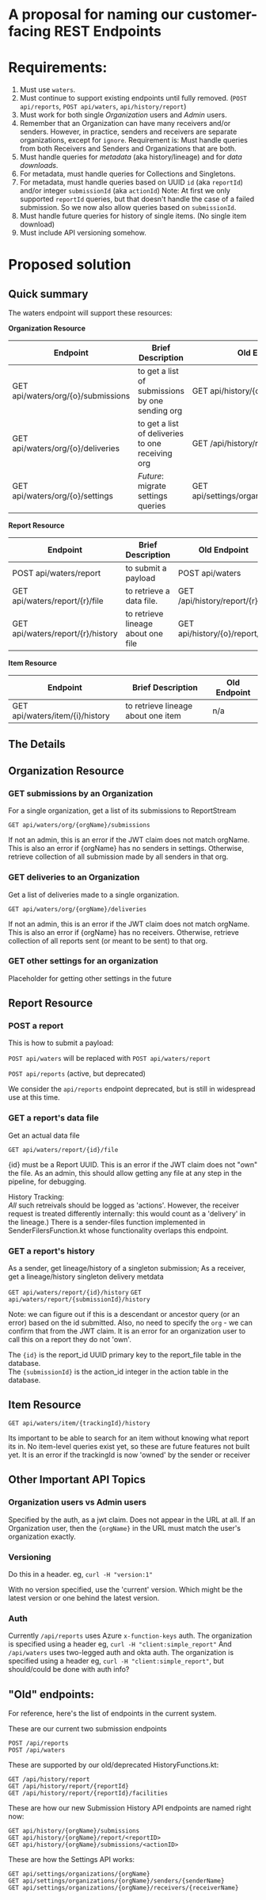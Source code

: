 # A proposal for naming our customer-facing REST Endpoints

# Requirements:

1. Must use `waters`.
2. Must continue to support existing endpoints until fully removed. (`POST api/reports`, `POST api/waters`, `api/history/report`)
3. Must work for both single _Organization_ users and _Admin_ users.
4. Remember that an Organization can have many receivers and/or senders.   However, in practice, senders and receivers are separate organizations, except for `ignore`.  Requirement is: Must handle queries from both Receivers and Senders and Organizations that are both.
5. Must handle queries for _metadata_ (aka history/lineage) and for _data downloads_.
6. For metadata, must handle queries for Collections and Singletons.
7. For metadata, must handle queries based on UUID `id` (aka `reportId`) and/or integer `submissionId` (aka `actionId`)
Note:   At first we only supported `reportId` queries, but that doesn't handle the case of a failed submission. 
So we now also allow queries based on `submissionId`.
8. Must handle future queries for history of single items.  (No single item download)
9. Must include API versioning somehow.

# Proposed solution

## Quick summary

The waters endpoint will support these resources:

**Organization Resource**

| Endpoint                           | Brief Description                                | Old Endpoint                             | P  |
|------------------------------------|--------------------------------------------------|------------------------------------------|----|
| GET api/waters/org/{o}/submissions | to get a list of submissions by one sending org  | GET api/history/{o}/submissions          | 1  |
| GET api/waters/org/{o}/deliveries  | to get a list of deliveries to one receiving org | GET /api/history/report                  | 3  |
| GET api/waters/org/{o}/settings    | _Future_:  migrate settings queries              | GET api/settings/organizations/{orgName} | 4 |

**Report Resource**

| Endpoint                          | Brief Description                  | Old Endpoint                   | P   |
|-----------------------------------|------------------------------------|--------------------------------|---|
| POST api/waters/report            | to submit a payload                | POST api/waters                | 2 |
| GET api/waters/report/{r}/file    | to retrieve a data file.           | GET /api/history/report/{r}    | 3 |
| GET api/waters/report/{r}/history | to retrieve lineage about one file | GET api/history/{o}/report/{r} | 1 |

**Item Resource**

| Endpoint                        | Brief Description                  | Old Endpoint |
|---------------------------------|------------------------------------|--------------|
| GET api/waters/item/{i}/history | to retrieve lineage about one item | n/a          | 

## The Details

## Organization Resource

### GET submissions by an Organization

For a single organization, get a list of its submissions to ReportStream

`GET api/waters/org/{orgName}/submissions`

If not an admin, this is an error if the JWT claim does not match orgName.
This is also an error if {orgName} has no senders in settings.  Otherwise, retrieve collection of all submission made by all senders
in that org.

### GET deliveries to an Organization

Get a list of deliveries made to a single organization.

`GET api/waters/org/{orgName}/deliveries`

If not an admin, this is an error if the JWT claim does not match orgName.
This is also an error if {orgName} has no receivers.  Otherwise, retrieve collection of all reports sent
(or meant to be sent) to that org.

### GET other settings for an organization

Placeholder for getting other settings in the future

## Report Resource

### POST a report

This is how to submit a payload:

`POST api/waters`  will be replaced with  `POST api/waters/report`

`POST api/reports` (active, but deprecated)

We consider the `api/reports` endpoint deprecated, but is still in widespread use at this time.

### GET a report's data file

Get an actual data file

`GET api/waters/report/{id}/file`

{id} must be a Report UUID.  This is an error if the JWT claim does not "own" the file.  As an admin, this should allow getting
any file at any step in the pipeline, for debugging.

History Tracking:  
_All_ such retreivals should be logged as 'actions'.  However, the receiver request is treated differently internally: this would count as a 'delivery' in the lineage.)
There is a sender-files function implemented in SenderFilersFunction.kt whose functionality overlaps this endpoint.

### GET a report's history

As a sender, get lineage/history of a singleton submission; As a receiver, get a lineage/history singleton delivery metdata 

`GET api/waters/report/{id}/history`
`GET api/waters/report/{submissionId}/history`

Note: we can figure out if this is a descendant or ancestor query (or an error) based on the id submitted.
Also, no need to specify the `org` - we can confirm that from the JWT claim.
It is an error for an organization user to call this on a report they do not 'own'.

The `{id}` is the report_id UUID primary key to the report_file table in the database.  
The `{submissionId}` is the action_id integer in the action table in the database.

## Item Resource

`GET api/waters/item/{trackingId}/history`

Its important to be able to search for an item without knowing what report its in.
No item-level queries exist yet, so these are future features not built yet.
It is an error if the trackingId is now 'owned' by the sender or receiver

## Other Important API Topics
### Organization users vs Admin users

Specified by the auth, as a jwt claim.  Does not appear in the URL at all.  If an Organization user, then the `{orgName}` in the URL must match the user's organization exactly.

### Versioning

Do this in a header.  eg, `curl -H "version:1"`

With no version specified, use the 'current' version. Which might be the latest version or one behind the latest version.

### Auth 

Currently
`/api/reports` uses Azure `x-function-keys` auth.  The organization is specified using a header eg, `curl -H "client:simple_report"`
And `/api/waters` uses two-legged auth and okta auth.  The organization is specified using a header eg, `curl -H "client:simple_report"`, but should/could be done with auth info?

## "Old" endpoints:
For reference, here's the list of endpoints in the current system.

These are our current two submission endpoints
```
POST /api/reports
POST /api/waters
```
These are supported by our old/deprecated HistoryFunctions.kt:
```
GET /api/history/report
GET /api/history/report/{reportId}
GET /api/history/report/{reportId}/facilities
```
These are how our new Submission History API endpoints are named right now:
```
GET api/history/{orgName}/submissions
GET api/history/{orgName}/report/<reportID>
GET api/history/{orgName}/submissions/<actionID>
```

These are how the Settings API works:
```
GET api/settings/organizations/{orgName}
GET api/settings/organizations/{orgName}/senders/{senderName}
GET api/settings/organizations/{orgName}/receivers/{receiverName}
```